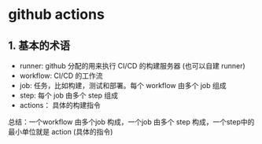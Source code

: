 # github actions 

## 1. 基本的术语
- runner: github 分配的用来执行 CI/CD 的构建服务器 (也可以自建 runner)
- workflow: CI/CD 的工作流
- job: 任务，比如构建，测试和部署。每个 workflow 由多个 job 组成
- step: 每个 job 由多个 step 组成
- actions： 具体的构建指令

总结：一个workflow 由多个job 构成，一个job 由多个 step 构成，一个step中的最小单位就是 action (具体的指令)